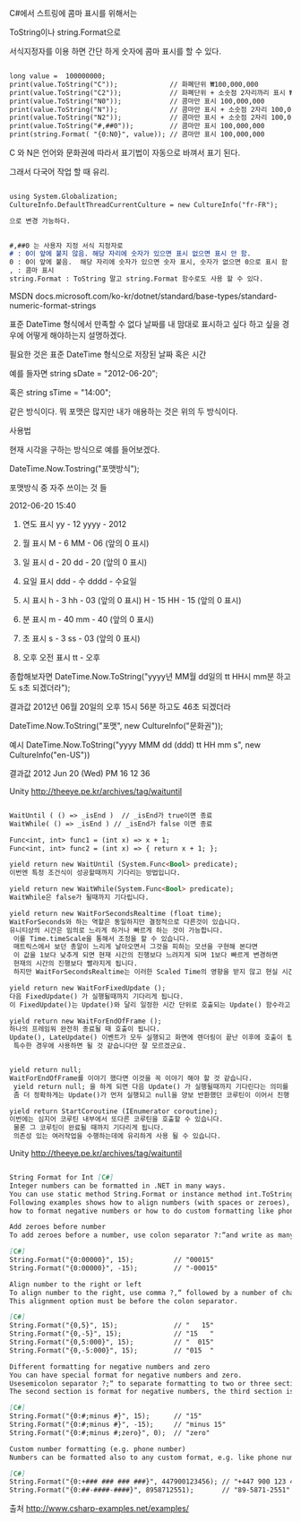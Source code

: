 C#에서 스트링에 콤마 표시를 위해서는

ToString이나 string.Format으로

서식지정자를 이용 하면 간단 하게 숫자에 콤마 표시를 할 수 있다. 

```markdown

long value =  100000000;
print(value.ToString("C"));             // 화폐단위 ₩100,000,000
print(value.ToString("C2"));            // 화폐단위 + 소숫점 2자리까리 표시 ₩100,000,000.00
print(value.ToString("N0"));            // 콤마만 표시 100,000,000
print(value.ToString("N"));             // 콤마만 표시 + 소숫점 2자리 100,000,000.00
print(value.ToString("N2"));            // 콤마만 표시 + 소숫점 2자리 100,000,000.00
print(value.ToString("#,##0"));         // 콤마만 표시 100,000,000 
print(string.Format( "{0:N0}", value)); // 콤마만 표시 100,000,000

```
C 와 N은 언어와 문화권에 따라서 표기법이 자동으로 바껴서 표기 된다. 

그래서 다국어 작업 할 때 유리.

```markdown

using System.Globalization;
CultureInfo.DefaultThreadCurrentCulture = new CultureInfo("fr-FR");

으로 변경 가능하다.
 

#,##0 는 사용자 지정 서식 지정자로 
# : 0이 앞에 붙지 않음. 해당 자리에 숫자가 있으면 표시 없으면 표시 안 함. 
0 : 0이 앞에 붙음.  해당 자리에 숫자가 있으면 숫자 표시, 숫자가 없으면 0으로 표시 함
, : 콤마 표시
string.Format : ToString 말고 string.Format 함수로도 사용 할 수 있다.

```

MSDN docs.microsoft.com/ko-kr/dotnet/standard/base-types/standard-numeric-format-strings

표준 DateTime 형식에서 만족할 수 없다 날짜를 내 맘대로 표시하고 싶다 하고 싶을 경우에 어떻게 해야하는지 설명하겠다.

필요한 것은 표준 DateTime 형식으로 저장된 날짜 혹은 시간

예를 들자면
string sDate = "2012-06-20";

혹은
string sTime = "14:00";
 
같은 방식이다. 뭐 포맷은 많지만 내가 애용하는 것은 위의 두 방식이다.


사용법

현재 시각을 구하는 방식으로 예를 들어보겠다.

DateTime.Now.Tostring("포맷방식");


포맷방식 중 자주 쓰이는 것 들

2012-06-20 15:40

1. 연도 표시
yy - 12
yyyy - 2012

2. 월 표시
M - 6
MM - 06 (앞의 0 표시)

3. 일 표시
d - 20
dd - 20 (앞의 0 표시)

4. 요일 표시
ddd - 수
dddd - 수요일

5. 시 표시
h - 3
hh - 03 (앞의 0 표시)
H - 15
HH - 15 (앞의 0 표시)

6. 분 표시
m - 40
mm - 40 (앞의 0 표시)

6. 초 표시
s - 3
ss - 03 (앞의 0 표시)

7. 오후 오전 표시
tt - 오후

종합해보자면
DateTime.Now.ToString("yyyy년 MM월 dd일의 tt HH시 mm분 하고도 s초 되겠더라");

결과값
2012년 06월 20일의 오후 15시 56분 하고도 46초 되겠더라

DateTime.Now.ToString("포맷", new CultureInfo("문화권"));

예시
DateTime.Now.ToString("yyyy MMM dd (ddd) tt HH mm s", new CultureInfo("en-US"))

결과값
2012 Jun 20 (Wed) PM 16 12 36


Unity
http://theeye.pe.kr/archives/tag/waituntil

```markdown

WaitUntil ( () => _isEnd )  // _isEnd가 true이면 종료
WaitWhile( () => _isEnd ) // _isEnd가 false 이면 종료

Func<int, int> func1 = (int x) => x + 1;
Func<int, int> func2 = (int x) => { return x + 1; };

yield return new WaitUntil (System.Func<Bool> predicate);
이번엔 특정 조건식이 성공할때까지 기다리는 방법입니다.

yield return new WaitWhile(System.Func<Bool> predicate);
WaitWhile은 false가 될때까지 기다립니다.

yield return new WaitForSecondsRealtime (float time);
WaitForSeconds와 하는 역할은 동일하지만 결정적으로 다른것이 있습니다.
유니티상의 시간은 임의로 느리게 하거나 빠르게 하는 것이 가능합니다.
 이를 Time.timeScale을 통해서 조정을 할 수 있습니다.
 매트릭스에서 보던 총알이 느리게 날아오면서 그것을 피하는 모션을 구현해 본다면
 이 값을 1보다 낮추게 되면 현재 시간의 진행보다 느려지게 되며 1보다 빠르게 변경하면
 현재의 시간의 진행보다 빨라지게 됩니다.
 하지만 WaitForSecondsRealtime는 이러한 Scaled Time의 영향을 받지 않고 현실 시간 기준으로만 동작을 하게 됩니다.

yield return new WaitForFixedUpdate ();
다음 FixedUpdate() 가 실행될때까지 기다리게 됩니다. 
이 FixedUpdate()는 Update()와 달리 일정한 시간 단위로 호출되는 Update() 함수라고 생각하시면 됩니다.

yield return new WaitForEndOfFrame ();
하나의 프레임워 완전히 종료될 때 호출이 됩니다.
Update(), LateUpdate() 이벤트가 모두 실행되고 화면에 렌더링이 끝난 이후에 호출이 됩니다.
 특수한 경우에 사용하면 될 것 같습니다만 잘 모르겠군요.


yield return null;
WaitForEndOfFrame를 이야기 했다면 이것을 꼭 이야기 해야 할 것 같습니다.
 yield return null; 을 하게 되면 다음 Update() 가 실행될때까지 기다린다는 의미를 갖게 됩니다.
 좀 더 정확하게는 Update()가 먼저 실행되고 null을 양보 반환했던 코루틴이 이어서 진행 됩니다. 그 다음에 LateUpdate()가 호출됩니다.

yield return StartCoroutine (IEnumerator coroutine);
이번에는 심지어 코루틴 내부에서 또다른 코루틴을 호출할 수 있습니다.
 물론 그 코루틴이 완료될 때까지 기다리게 됩니다.
 의존성 있는 여러작업을 수행하는데에 유리하게 사용 될 수 있습니다.

 ```

Unity
http://theeye.pe.kr/archives/tag/waituntil

```markdown

String Format for Int [C#]
Integer numbers can be formatted in .NET in many ways. 
You can use static method String.Format or instance method int.ToString. 
Following examples shows how to align numbers (with spaces or zeroes),
how to format negative numbers or how to do custom formatting like phone numbers.

Add zeroes before number
To add zeroes before a number, use colon separator ?:“and write as many zeroes as you want.

[C#]
String.Format("{0:00000}", 15);          // "00015"
String.Format("{0:00000}", -15);         // "-00015"

Align number to the right or left
To align number to the right, use comma ?,“ followed by a number of characters.
This alignment option must be before the colon separator.

[C#]
String.Format("{0,5}", 15);              // "   15"
String.Format("{0,-5}", 15);             // "15   "
String.Format("{0,5:000}", 15);          // "  015"
String.Format("{0,-5:000}", 15);         // "015  "

Different formatting for negative numbers and zero
You can have special format for negative numbers and zero.
Usesemicolon separator ?;“ to separate formatting to two or three sections.
The second section is format for negative numbers, the third section is for zero.

[C#]
String.Format("{0:#;minus #}", 15);      // "15"
String.Format("{0:#;minus #}", -15);     // "minus 15"
String.Format("{0:#;minus #;zero}", 0);  // "zero"

Custom number formatting (e.g. phone number)
Numbers can be formatted also to any custom format, e.g. like phone numbers or serial numbers.

[C#]
String.Format("{0:+### ### ### ###}", 447900123456); // "+447 900 123 456"
String.Format("{0:##-####-####}", 8958712551);       // "89-5871-2551"

 ```
 
출처 http://www.csharp-examples.net/examples/
